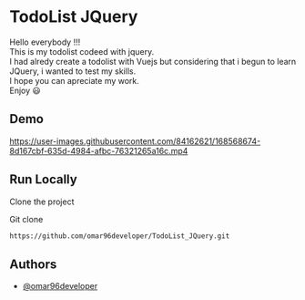 
# TodoList JQuery

Hello everybody !!!   
This is my todolist codeed with jquery.  
I had alredy create a todolist with Vuejs but considering that i begun to learn JQuery, i wanted to test  my skills.  
I hope you can apreciate my work.  
Enjoy 😃


## Demo

https://user-images.githubusercontent.com/84162621/168568674-8d167cbf-635d-4984-afbc-76321265a16c.mp4


## Run Locally

Clone the project

Git clone

```bash
https://github.com/omar96developer/TodoList_JQuery.git
```



## Authors

- [@omar96developer](https://github.com/omar96developer)

